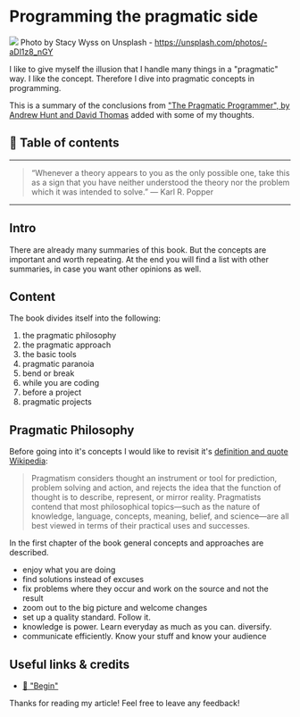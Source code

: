 # Programming the pragmatic side

[<img src="https://images.unsplash.com/reserve/NnDHkyxLTFe7d5UZv9Bk_louvre.jpg?dpr=2&auto=format&fit=crop&w=1080&h=730&q=80&cs=tinysrgb&crop=">](
https://unsplash.com/photos/-aDl1z8_nGY)
Photo by Stacy Wyss on Unsplash - https://unsplash.com/photos/-aDl1z8_nGY


I like to give myself the illusion that I handle many things in a "pragmatic" way. I like the concept. Therefore I dive into pragmatic concepts in programming.

This is a summary of the conclusions from ["The Pragmatic Programmer", by Andrew Hunt and David Thomas](https://www.amazon.de/Pragmatic-Programmer-Journeyman-Master/dp/020161622X/ref=sr_1_1?ie=UTF8&qid=1505644110&sr=8-1&keywords=pragmatic+programmer) added with some of my thoughts.


## 📄 Table of contents


---
>“Whenever a theory appears to you as the only possible one, take this as a sign that you have neither understood the theory nor the problem which it was intended to solve.” 
― Karl R. Popper
---

## Intro

There are already many summaries of this book. But the concepts are important and worth repeating. At the end you will find a list with other summaries, in case you want other opinions as well.

## Content

The book divides itself into the following:

1. the pragmatic philosophy
1. the pragmatic approach
1. the basic tools
1. pragmatic paranoia
1. bend or break
1. while you are coding
1. before a project
1. pragmatic projects

## Pragmatic Philosophy

Before going into it's concepts I would like to revisit it's [definition and quote Wikipedia](https://en.wikipedia.org/wiki/Pragmatism):

> Pragmatism considers thought an instrument or tool for prediction, problem solving and action, and rejects the idea that the function of thought is to describe, represent, or mirror reality. Pragmatists contend that most philosophical topics—such as the nature of knowledge, language, concepts, meaning, belief, and science—are all best viewed in terms of their practical uses and successes.

In the first chapter of the book general concepts and approaches are described.

- enjoy what you are doing
- find solutions instead of excuses
- fix problems where they occur and work on the source and not the result
- zoom out to the big picture and welcome changes
- set up a quality standard. Follow it.
- knowledge is power. Learn everyday as much as you can. diversify.
- communicate efficiently. Know your stuff and know your audience








## Useful links & credits
- [📄 "Begin"](afgafgadgads)



Thanks for reading my article! Feel free to leave any feedback! 


<!-- Written by Daniel Deutsch (deudan1010@gmail.com) -->
